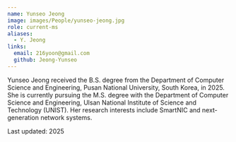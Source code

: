 ```yaml
---
name: Yunseo Jeong
image: images/People/yunseo-jeong.jpg
role: current-ms
aliases:
  - Y. Jeong
links:
  email: 216yoon@gmail.com
  github: Jeong-Yunseo
---
```


Yunseo Jeong received the B.S. degree from the Department of Computer Science and Engineering, Pusan National University, South Korea, in 2025. She is currently pursuing the M.S. degree with the Department of Computer Science and Engineering, Ulsan National Institute of Science and Technology (UNIST). Her research interests include SmartNIC and next-generation network systems.

Last updated: 2025